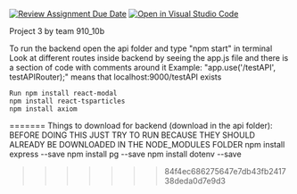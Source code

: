 [![Review Assignment Due Date](https://classroom.github.com/assets/deadline-readme-button-24ddc0f5d75046c5622901739e7c5dd533143b0c8e959d652212380cedb1ea36.svg)](https://classroom.github.com/a/apcvbojB)
[![Open in Visual Studio Code](https://classroom.github.com/assets/open-in-vscode-718a45dd9cf7e7f842a935f5ebbe5719a5e09af4491e668f4dbf3b35d5cca122.svg)](https://classroom.github.com/online_ide?assignment_repo_id=12489252&assignment_repo_type=AssignmentRepo)

Project 3 by team 910_10b

To run the backend open the api folder and type "npm start" in terminal
Look at different routes inside backend by seeing the app.js file and there is a section of code with comments around it
    Example: "app.use('/testAPI', testAPIRouter);" means that localhost:9000/testAPI exists

    Run npm install react-modal
    npm install react-tsparticles
    npm install axiom
=======
Things to download for backend (download in the api folder):
    BEFORE DOING THIS JUST TRY TO RUN BECAUSE THEY SHOULD ALREADY BE DOWNLOADED IN THE NODE_MODULES FOLDER
    npm install express --save
    npm install pg --save
    npm install dotenv --save
>>>>>>> 84f4ec686275647e7db43fb241738deda0d7e9d3
